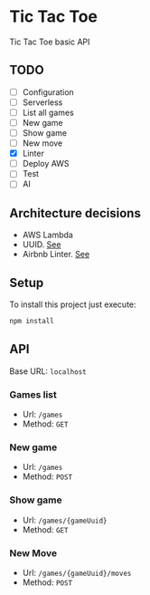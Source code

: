 # Tic Tac Toe

Tic Tac Toe basic API

## TODO

- [ ] Configuration
- [ ] Serverless
- [ ] List all games
- [ ] New game
- [ ] Show game
- [ ] New move
- [x] Linter
- [ ] Deploy AWS
- [ ] Test
- [ ] AI

## Architecture decisions

* AWS Lambda
* UUID. [See](https://medium.com/@Mareks_082/auto-increment-keys-vs-uuid-a74d81f7476a)
* Airbnb Linter. [See](https://github.com/airbnb/javascript)

## Setup

To install this project just execute:

```bash
npm install
```

## API

Base URL: `localhost`

### Games list

* Url: `/games`
* Method: `GET`

### New game

* Url: `/games`
* Method: `POST`

### Show game

* Url: `/games/{gameUuid}`
* Method: `GET`

### New Move

* Url: `/games/{gameUuid}/moves`
* Method: `POST`
